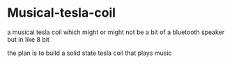 # Musical-tesla-coil
a musical tesla coil which might or might not be a bit of a bluetooth speaker but in like 8 bit

the plan is to build a solid state tesla coil that plays music
